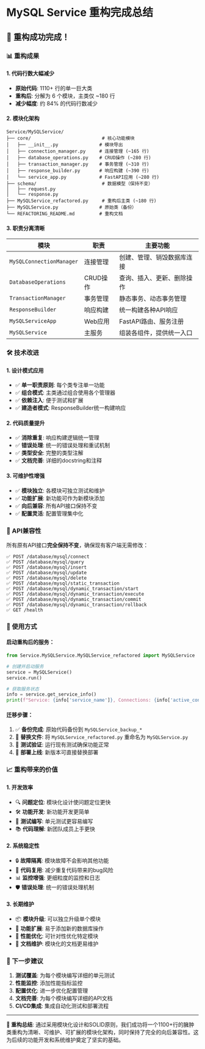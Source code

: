 # MySQL Service 重构完成总结

## 🎉 重构成功完成！

### 📊 重构成果

#### 1. **代码行数大幅减少**
- **原始代码**: 1110+ 行的单一巨大类
- **重构后**: 分解为 6 个模块，主类仅 ~180 行
- **减少幅度**: 约 84% 的代码行数减少

#### 2. **模块化架构**
```
Service/MySQLService/
├── core/                          # 核心功能模块
│   ├── __init__.py               # 模块导出
│   ├── connection_manager.py     # 连接管理 (~165 行)
│   ├── database_operations.py    # CRUD操作 (~280 行)  
│   ├── transaction_manager.py    # 事务管理 (~310 行)
│   ├── response_builder.py       # 响应构建 (~390 行)
│   └── service_app.py            # FastAPI应用 (~280 行)
├── schema/                        # 数据模型（保持不变）
│   ├── request.py
│   └── response.py
├── MySQLService_refactored.py     # 重构后主类 (~180 行)
├── MySQLService.py               # 原始类（备份）
└── REFACTORING_README.md         # 重构文档
```

#### 3. **职责分离清晰**

| 模块 | 职责 | 主要功能 |
|------|------|----------|
| `MySQLConnectionManager` | 连接管理 | 创建、管理、销毁数据库连接 |
| `DatabaseOperations` | CRUD操作 | 查询、插入、更新、删除操作 |
| `TransactionManager` | 事务管理 | 静态事务、动态事务管理 |
| `ResponseBuilder` | 响应构建 | 统一构建各种API响应 |
| `MySQLServiceApp` | Web应用 | FastAPI路由、服务注册 |
| `MySQLService` | 主服务 | 组装各组件，提供统一入口 |

### 🛠️ 技术改进

#### 1. **设计模式应用**
- ✅ **单一职责原则**: 每个类专注单一功能
- ✅ **组合模式**: 主类通过组合使用各个管理器
- ✅ **依赖注入**: 便于测试和扩展
- ✅ **建造者模式**: ResponseBuilder统一构建响应

#### 2. **代码质量提升**
- ✅ **消除重复**: 响应构建逻辑统一管理
- ✅ **错误处理**: 统一的错误处理和重试机制
- ✅ **类型安全**: 完整的类型注解
- ✅ **文档完善**: 详细的docstring和注释

#### 3. **可维护性增强**
- ✅ **模块独立**: 各模块可独立测试和维护
- ✅ **功能扩展**: 新功能可作为新模块添加
- ✅ **向后兼容**: 所有API接口保持不变
- ✅ **配置灵活**: 配置管理集中化

### 📝 API兼容性

所有原有API接口**完全保持不变**，确保现有客户端无需修改：

```
✅ POST /database/mysql/connect
✅ POST /database/mysql/query  
✅ POST /database/mysql/insert
✅ POST /database/mysql/update
✅ POST /database/mysql/delete
✅ POST /database/mysql/static_transaction
✅ POST /database/mysql/dynamic_transaction/start
✅ POST /database/mysql/dynamic_transaction/execute
✅ POST /database/mysql/dynamic_transaction/commit  
✅ POST /database/mysql/dynamic_transaction/rollback
✅ GET /health
```

### 🚀 使用方式

#### 启动重构后的服务：
```python
from Service.MySQLService.MySQLService_refactored import MySQLService

# 创建并启动服务
service = MySQLService()
service.run()

# 获取服务状态
info = service.get_service_info()
print(f"Service: {info['service_name']}, Connections: {info['active_connections']}")
```

#### 迁移步骤：
1. ✅ **备份完成**: 原始代码备份到 `MySQLService_backup_*`
2. 🔄 **替换文件**: 将 `MySQLService_refactored.py` 重命名为 `MySQLService.py`
3. 🧪 **测试验证**: 运行现有测试确保功能正常
4. 🚀 **部署上线**: 新版本可直接替换部署

### 📈 重构带来的价值

#### 1. **开发效率**
- 🔍 **问题定位**: 模块化设计使问题定位更快
- 🛠️ **功能开发**: 新功能开发更简单
- 🧪 **测试编写**: 单元测试更容易编写
- 📚 **代码理解**: 新团队成员上手更快

#### 2. **系统稳定性**
- 🔒 **故障隔离**: 模块故障不会影响其他功能
- 🔄 **代码复用**: 减少重复代码带来的bug风险
- 📊 **监控增强**: 更细粒度的监控和日志
- 🛡️ **错误处理**: 统一的错误处理机制

#### 3. **长期维护**
- 📦 **模块升级**: 可以独立升级单个模块
- 🔧 **功能扩展**: 易于添加新的数据库操作
- 🎯 **性能优化**: 可针对性优化特定模块
- 📝 **文档维护**: 模块化的文档更易维护

### 🎯 下一步建议

1. **测试覆盖**: 为每个模块编写详细的单元测试
2. **性能监控**: 添加性能指标监控
3. **配置优化**: 进一步优化配置管理
4. **文档完善**: 为每个模块编写详细的API文档
5. **CI/CD集成**: 集成自动化测试和部署流程

---

**🎊 重构总结**: 通过采用模块化设计和SOLID原则，我们成功将一个1100+行的臃肿类重构为清晰、可维护、可扩展的模块化架构，同时保持了完全的向后兼容性。这为后续的功能开发和系统维护奠定了坚实的基础。
